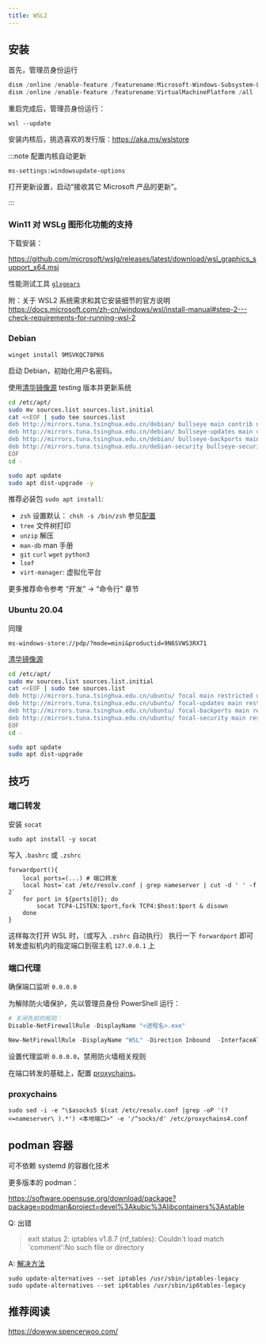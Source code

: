 ```yaml
---
title: WSL2
---
```


## 安装

首先，管理员身份运行

```powershell
dism /online /enable-feature /featurename:Microsoft-Windows-Subsystem-Linux /all /norestart
dism /online /enable-feature /featurename:VirtualMachinePlatform /all

```

重启完成后，管理员身份运行：

    wsl --update

安装内核后，挑选喜欢的发行版：https://aka.ms/wslstore

:::note 配置内核自动更新

    ms-settings:windowsupdate-options

打开更新设置，启动“接收其它 Microsoft 产品的更新”。

:::

### Win11 对 WSLg 图形化功能的支持

下载安装：

https://github.com/microsoft/wslg/releases/latest/download/wsl_graphics_support_x64.msi

性能测试工具 [`glxgears`](https://command-not-found.com/glxgears)

附：关于 WSL2 系统需求和其它安装细节的官方说明
https://docs.microsoft.com/zh-cn/windows/wsl/install-manual#step-2---check-requirements-for-running-wsl-2

### Debian

    winget install 9MSVKQC78PK6

启动 Debian，初始化用户名密码。

使用[清华镜像源](https://mirrors.tuna.tsinghua.edu.cn/help/debian/) testing 版本并更新系统

```bash
cd /etc/apt/
sudo mv sources.list sources.list.initial
cat <<EOF | sudo tee sources.list
deb http://mirrors.tuna.tsinghua.edu.cn/debian/ bullseye main contrib non-free
deb http://mirrors.tuna.tsinghua.edu.cn/debian/ bullseye-updates main contrib non-free
deb http://mirrors.tuna.tsinghua.edu.cn/debian/ bullseye-backports main contrib non-free
deb http://mirrors.tuna.tsinghua.edu.cn/debian-security bullseye-security main contrib non-free
EOF
cd -

sudo apt update
sudo apt dist-upgrade -y
```

推荐必装包 `sudo apt install`:

- `zsh` 设置默认： `chsh -s /bin/zsh` 参见<a href="/docs/dev/zsh" target="_blank" >配置</a>
- `tree` 文件树打印
- `unzip` 解压
- `man-db` man 手册
- `git` `curl` `wget` `python3`
- `lsof`
- `virt-manager`: 虚拟化平台

更多推荐命令参考 “开发” -> “命令行” 章节

### Ubuntu 20.04

同理

    ms-windows-store://pdp/?mode=mini&productid=9N6SVWS3RX71

[清华镜像源](https://mirrors.tuna.tsinghua.edu.cn/help/ubuntu/)

```bash
cd /etc/apt/
sudo mv sources.list sources.list.initial
cat <<EOF | sudo tee sources.list
deb http://mirrors.tuna.tsinghua.edu.cn/ubuntu/ focal main restricted universe multiverse
deb http://mirrors.tuna.tsinghua.edu.cn/ubuntu/ focal-updates main restricted universe multiverse
deb http://mirrors.tuna.tsinghua.edu.cn/ubuntu/ focal-backports main restricted universe multiverse
deb http://mirrors.tuna.tsinghua.edu.cn/ubuntu/ focal-security main restricted universe multiverseEOF
EOF
cd -

sudo apt update
sudo apt dist-upgrade
```

## 技巧

### 端口转发

安装 `socat`

    sudo apt install -y socat

写入 `.bashrc` 或 `.zshrc`

```shell
forwardport(){
    local ports=(...) # 端口转发
    local host=`cat /etc/resolv.conf | grep nameserver | cut -d ' ' -f 2`
    for port in ${ports[@]}; do
        socat TCP4-LISTEN:$port,fork TCP4:$host:$port & disown
    done
}
```

这样每次打开 WSL 时，（或写入 `.zshrc` 自动执行）
执行一下 `forwardport` 即可转发虚拟机内的指定端口到宿主机 `127.0.0.1` 上

### 端口代理

确保端口监听 `0.0.0.0`

为解除防火墙保护，先以管理员身份 PowerShell 运行：

```powershell
# 关闭先前的规则：
Disable-NetFirewallRule -DisplayName "<进程名>.exe"

New-NetFirewallRule -DisplayName "WSL" -Direction Inbound  -InterfaceAlias "vEthernet (WSL)"  -Action Allow
```

设置代理监听 `0.0.0.0`，禁用防火墙相关规则

在端口转发的基础上，配置 <a href="/docs/dev/cli/network" target="_blank" >proxychains</a>。

### proxychains

```shell
sudo sed -i -e "\$asocks5 $(cat /etc/resolv.conf |grep -oP '(?<=nameserver\ ).*') <本地端口>" -e '/^socks/d' /etc/proxychains4.conf
```

## podman 容器

可不依赖 systemd 的容器化技术

<!-- todo: how config no systemd -->

更多版本的 podman：

https://software.opensuse.org/download/package?package=podman&project=devel%3Akubic%3Alibcontainers%3Astable

Q: 出错

> exit status 2: iptables v1.8.7 (nf_tables): Couldn't load match `comment':No such file or directory

A: [解决方法](https://github.com/microsoft/WSL/issues/7948#issuecomment-1043467915)

```shell
sudo update-alternatives --set iptables /usr/sbin/iptables-legacy
sudo update-alternatives --set ip6tables /usr/sbin/ip6tables-legacy
```

## 推荐阅读

https://dowww.spencerwoo.com/
